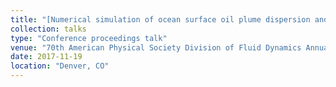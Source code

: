 ```yaml
---
title: "[Numerical simulation of ocean surface oil plume dispersion and its impact on upper-ocean light field](https://ui.adsabs.harvard.edu/abs/2017APS..DFDQ32012X/abstract)"
collection: talks
type: "Conference proceedings talk"
venue: "70th American Physical Society Division of Fluid Dynamics Annual Meeting"
date: 2017-11-19
location: "Denver, CO"
---
```

